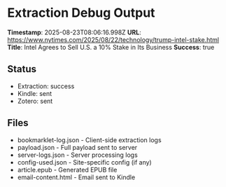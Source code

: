 # Extraction Debug Output

**Timestamp**: 2025-08-23T08:06:16.998Z
**URL**: https://www.nytimes.com/2025/08/22/technology/trump-intel-stake.html
**Title**: Intel Agrees to Sell U.S. a 10% Stake in Its Business
**Success**: true

## Status
- Extraction: success
- Kindle: sent
- Zotero: sent

## Files
- bookmarklet-log.json - Client-side extraction logs
- payload.json - Full payload sent to server
- server-logs.json - Server processing logs
- config-used.json - Site-specific config (if any)
- article.epub - Generated EPUB file
- email-content.html - Email sent to Kindle

